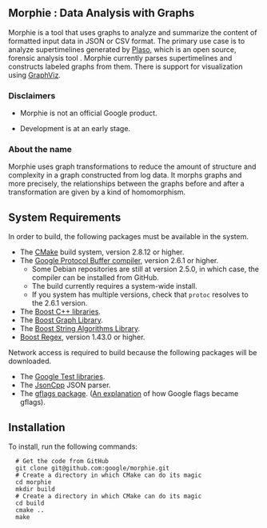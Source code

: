 
## Morphie : Data Analysis with Graphs ##

Morphie is a tool that uses graphs to analyze and summarize the content of
formatted input data in JSON or CSV format. The primary use case is to analyze
supertimelines generated by [Plaso](https://github.com/log2timeline/plaso),
which is an open source, forensic analysis tool . Morphie currently parses
supertimelines and constructs labeled graphs from them. There is support for
visualization using [GraphViz](http://www.graphviz.org/).

### Disclaimers ###

* Morphie is not an official Google product.

* Development is at an early stage.

### About the name ###

Morphie uses graph transformations to reduce the amount of structure and
complexity in a graph constructed from log data. It morphs graphs and more
precisely, the relationships between the graphs before and after a
transformation are given by a kind of homomorphism.


## System Requirements ##

In order to build, the following packages must be available in the system.
* The [CMake](https://cmake.org/) build system, version 2.8.12 or higher.
* The [Google Protocol Buffer compiler](https://github.com/google/protobuf/tree/v2.6.1), version 2.6.1 or higher.
  * Some Debian repositories are still at version 2.5.0, in which case, the
    compiler can be installed from GitHub.
  * The build currently requires a system-wide install.
  * If you system has multiple versions, check that `protoc` resolves to the
    2.6.1 version.
* The [Boost C++ libraries](http://www.boost.org/).
 * The [Boost Graph Library](http://www.boost.org/doc/libs/1_61_0/libs/graph/doc/table_of_contents.html).
 * The [Boost String Algorithms Library](http://www.boost.org/doc/libs/1_61_0/doc/html/string_algo.html).
 * [Boost Regex](http://www.boost.org/doc/libs/1_43_0/libs/regex/doc/html/index.html), version 1.43.0 or higher.

Network access is required to build because the following packages will be
downloaded.
* The [Google Test libraries](https://github.com/google/googletest).
* The [JsonCpp](https://github.com/open-source-parsers/jsoncpp) JSON parser.
* The [gflags package](https://github.com/gflags/gflags).
([An explanation](https://github.com/gflags/gflags#25-january-2012)
  of how Google flags became gflags).

## Installation ##

To install, run the following commands:

```
  # Get the code from GitHub
  git clone git@github.com:google/morphie.git
  # Create a directory in which CMake can do its magic
  cd morphie
  mkdir build
  # Create a directory in which CMake can do its magic
  cd build
  cmake ..
  make
```
